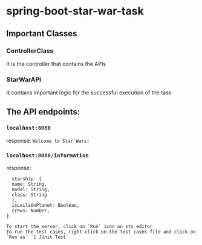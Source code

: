 # spring-boot-star-war-task


## Important Classes
### ControllerClass
It is the controller that contains the APIs

### StarWarAPI
It contains important logic for the successful execution of the task


## The API endpoints:

### `localhost:8080`
response:
```Welcome to Star Wars!```

### `localhost:8080/information`
response:
```{
  starship: {
  name: String,
  model: String,
  class: String
  },
  isLeilaOnPlanet: Boolean,
  crews: Number,
}

To start the server, click on `Run` icon on sts editor
To run the test cases, right click on the test cases file and click on `Run as` `1 JUnit Test` 
 
